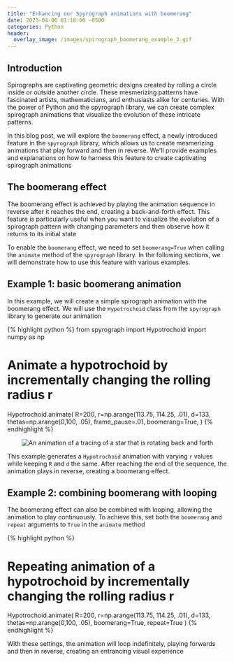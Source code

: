 ```yaml
---
title: "Enhancing our Spyrograph animations with boomerang"
date: 2023-04-06 01:18:00 -0500
categories: Python
header:
  overlay_image: /images/spirograph_boomerang_example_3.gif
---
```


## Introduction
Spirographs are captivating geometric designs created by rolling a circle inside or outside another circle. These mesmerizing patterns have fascinated artists, mathematicians, and enthusiasts alike for centuries. With the power of Python and the spyrograph library, we can create complex spirograph animations that visualize the evolution of these intricate patterns.

In this blog post, we will explore the `boomerang` effect, a newly introduced feature in the `spyrograph` library, which allows us to create mesmerizing animations that play forward and then in reverse. We'll provide examples and explanations on how to harness this feature to create captivating spirograph animations

## The boomerang effect
The boomerang effect is achieved by playing the animation sequence in reverse after it reaches the end, creating a back-and-forth effect. This feature is particularly useful when you want to visualize the evolution of a spirograph pattern with changing parameters and then observe how it returns to its initial state

To enable the `boomerang` effect, we need to set `boomerang=True` when calling the `animate` method of the `spyrograph` library. In the following sections, we will demonstrate how to use this feature with various examples.

## Example 1: basic boomerang animation
In this example, we will create a simple spirograph animation with the boomerang effect. We will use the `Hypotrochoid` class from the `spyrograph` library to generate our animation

{% highlight python %}
from spyrograph import Hypotrochoid
import numpy as np

# Animate a hypotrochoid by incrementally changing the rolling radius r
Hypotrochoid.animate(
    R=200,
    r=np.arange(113.75, 114.25, .01),
    d=133,
    thetas=np.arange(0,100, .05),
    frame_pause=.01,
    boomerang=True,
)
{% endhighlight %}

<p align="center">
  <img src="{{ site.url }}{{ site.baseurl }}/images/spirograph_boomerang_example_1.gif" alt="An animation of a tracing of a star that is rotating back and forth">
</p>

This example generates a `Hypotrochoid` animation with varying `r` values while keeping `R` and `d` the same. After reaching the end of the sequence, the animation plays in reverse, creating a boomerang effect.

## Example 2: combining boomerang with looping
The boomerang effect can also be combined with looping, allowing the animation to play continuously. To achieve this, set both the `boomerang` and `repeat` arguments to `True` in the `animate` method

{% highlight python %}

# Repeating animation of a hypotrochoid by incrementally changing the rolling radius r
Hypotrochoid.animate(
    R=200,
    r=np.arange(113.75, 114.25, .01),
    d=133,
    thetas=np.arange(0,100, .05),
    boomerang=True,
    repeat=True
)
{% endhighlight %}

With these settings, the animation will loop indefinitely, playing forwards and then in reverse, creating an entrancing visual experience